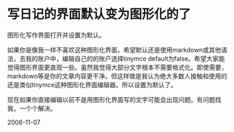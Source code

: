 # 写日记的界面默认变为图形化的了

图形化写作界面打开并设置为默认。
<!--break-->

如果你是像我一样不喜欢这种图形化界面，希望默认还是使用markdown或其他语法，去我的账户中，编辑自己的的账户选择tinymce default为false。希望大家能觉得图形界面更直观一些。虽然我觉得大部分文字根本不需要格式化。即使需要，markdown等是你的文章内容更干净。但这样做是我认为绝大多数人接触和使用的还是类似tinymce这种图形化界面编辑器。所以设置为默认了。

现在如果你直接编辑以前不是用图形化界面写的文字可能会出现问题。有问题找我，一个个解决。

2006-11-07